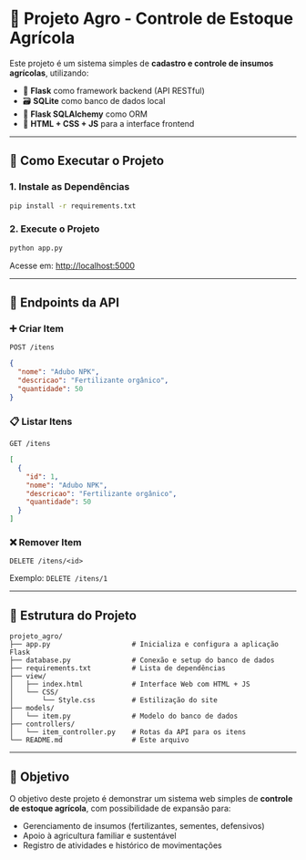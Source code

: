 
# 🌾 Projeto Agro - Controle de Estoque Agrícola

Este projeto é um sistema simples de **cadastro e controle de insumos agrícolas**, utilizando:

- 🐍 **Flask** como framework backend (API RESTful)
- 🗃️ **SQLite** como banco de dados local
- 🧠 **Flask SQLAlchemy** como ORM
- 🎨 **HTML + CSS + JS** para a interface frontend

---

## 🚀 Como Executar o Projeto

### 1. Instale as Dependências

```bash
pip install -r requirements.txt
```

### 2. Execute o Projeto

```bash
python app.py
```

Acesse em: [http://localhost:5000](http://localhost:5000)

---

## 🧪 Endpoints da API

### ➕ Criar Item

`POST /itens`

```json
{
  "nome": "Adubo NPK",
  "descricao": "Fertilizante orgânico",
  "quantidade": 50
}
```

### 📋 Listar Itens

`GET /itens`

```json
[
  {
    "id": 1,
    "nome": "Adubo NPK",
    "descricao": "Fertilizante orgânico",
    "quantidade": 50
  }
]
```

### ❌ Remover Item

`DELETE /itens/<id>`

Exemplo: `DELETE /itens/1`

---

## 📁 Estrutura do Projeto

```
projeto_agro/
├── app.py                    # Inicializa e configura a aplicação Flask
├── database.py               # Conexão e setup do banco de dados
├── requirements.txt          # Lista de dependências
├── view/
│   ├── index.html            # Interface Web com HTML + JS
│   └── CSS/
│       └── Style.css         # Estilização do site
├── models/
│   └── item.py               # Modelo do banco de dados
├── controllers/
│   └── item_controller.py    # Rotas da API para os itens
└── README.md                 # Este arquivo
```

---

## 🎯 Objetivo

O objetivo deste projeto é demonstrar um sistema web simples de **controle de estoque agrícola**, com possibilidade de expansão para:

- Gerenciamento de insumos (fertilizantes, sementes, defensivos)
- Apoio à agricultura familiar e sustentável
- Registro de atividades e histórico de movimentações